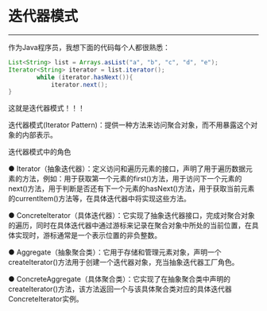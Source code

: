 # 迭代器模式

---

作为Java程序员，我想下面的代码每个人都很熟悉：

```java
List<String> list = Arrays.asList("a", "b", "c", "d", "e");
Iterator<String> iterator = list.iterator();
        while (iterator.hasNext()){
            iterator.next();
}
```

这就是迭代器模式！！！

迭代器模式\(Iterator Pattern\)：提供一种方法来访问聚合对象，而不用暴露这个对象的内部表示。

迭代器模式中的角色

● Iterator（抽象迭代器）：定义访问和遍历元素的接口，声明了用于遍历数据元素的方法，例如：用于获取第一个元素的first\(\)方法，用于访问下一个元素的next\(\)方法，用于判断是否还有下一个元素的hasNext\(\)方法，用于获取当前元素的currentItem\(\)方法等，在具体迭代器中将实现这些方法。

● ConcreteIterator（具体迭代器）：它实现了抽象迭代器接口，完成对聚合对象的遍历，同时在具体迭代器中通过游标来记录在聚合对象中所处的当前位置，在具体实现时，游标通常是一个表示位置的非负整数。

● Aggregate（抽象聚合类）：它用于存储和管理元素对象，声明一个createIterator\(\)方法用于创建一个迭代器对象，充当抽象迭代器工厂角色。

● ConcreteAggregate（具体聚合类）：它实现了在抽象聚合类中声明的createIterator\(\)方法，该方法返回一个与该具体聚合类对应的具体迭代器ConcreteIterator实例。

